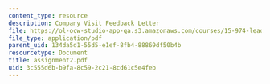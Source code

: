 ```yaml
---
content_type: resource
description: Company Visit Feedback Letter
file: https://ol-ocw-studio-app-qa.s3.amazonaws.com/courses/15-974-leadership-lab-spring-2003/3c555d6bb9fa8c592c218cd61c5e4feb_assignment2.pdf
file_type: application/pdf
parent_uid: 134da5d1-55d5-e1ef-8fb4-88869df50b4b
resourcetype: Document
title: assignment2.pdf
uid: 3c555d6b-b9fa-8c59-2c21-8cd61c5e4feb
---
```

